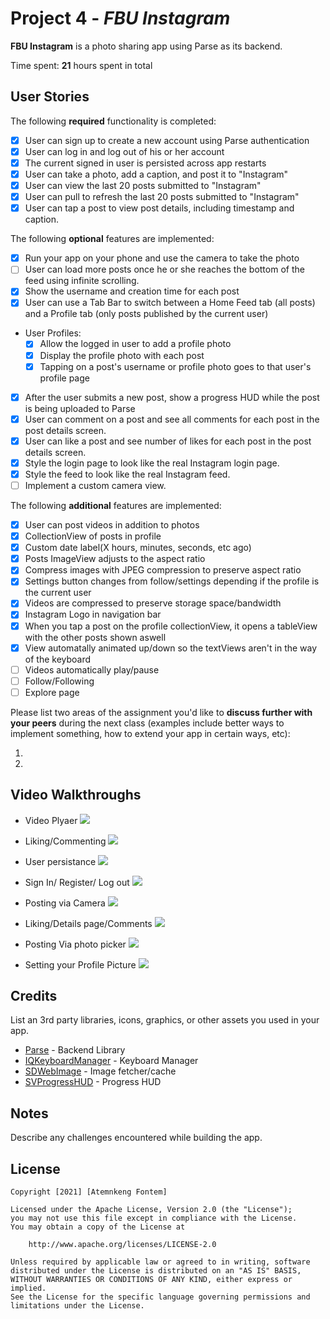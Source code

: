 # Project 4 - *FBU Instagram*

**FBU Instagram** is a photo sharing app using Parse as its backend.

Time spent: **21** hours spent in total

## User Stories

The following **required** functionality is completed:

- [x] User can sign up to create a new account using Parse authentication
- [x] User can log in and log out of his or her account
- [x] The current signed in user is persisted across app restarts
- [x] User can take a photo, add a caption, and post it to "Instagram"
- [x] User can view the last 20 posts submitted to "Instagram"
- [x] User can pull to refresh the last 20 posts submitted to "Instagram"
- [x] User can tap a post to view post details, including timestamp and caption.

The following **optional** features are implemented:

- [x] Run your app on your phone and use the camera to take the photo
- [ ] User can load more posts once he or she reaches the bottom of the feed using infinite scrolling.
- [x] Show the username and creation time for each post
- [x] User can use a Tab Bar to switch between a Home Feed tab (all posts) and a Profile tab (only posts published by the current user)
- User Profiles:
  - [x] Allow the logged in user to add a profile photo
  - [x] Display the profile photo with each post
  - [x] Tapping on a post's username or profile photo goes to that user's profile page
- [x] After the user submits a new post, show a progress HUD while the post is being uploaded to Parse
- [x] User can comment on a post and see all comments for each post in the post details screen.
- [x] User can like a post and see number of likes for each post in the post details screen.
- [x] Style the login page to look like the real Instagram login page.
- [x] Style the feed to look like the real Instagram feed.
- [ ] Implement a custom camera view.

The following **additional** features are implemented:

- [x] User can post videos in addition to photos
- [x] CollectionView of posts in profile
- [x] Custom date label(X hours, minutes, seconds, etc ago)  
- [x] Posts ImageView adjusts to the aspect ratio
- [x] Compress images with JPEG compression to preserve aspect ratio
- [x] Settings button changes from follow/settings depending if the profile is the current user
- [x] Videos are compressed to preserve storage space/bandwidth
- [x] Instagram Logo in navigation bar
- [x] When you tap a post on the profile collectionView, it opens a tableView with the other posts shown aswell     
- [x] View automatally animated up/down so the textViews aren't in the way of the keyboard
- [ ] Videos automatically play/pause
- [ ] Follow/Following
- [ ] Explore page

Please list two areas of the assignment you'd like to **discuss further with your peers** during the next class (examples include better ways to implement something, how to extend your app in certain ways, etc):

1.
2.

## Video Walkthroughs

- Video Plyaer
![](https://i.imgur.com/CrOJY3f.gif)

- Liking/Commenting
![](https://i.imgur.com/TsC61rP.gif)

- User persistance
![](https://i.imgur.com/zQhWNJ8.gif)

- Sign In/ Register/ Log out
![](https://i.imgur.com/mKFC7k1.gif)

- Posting via Camera
![](https://i.imgur.com/eGMU1u0.gif)

- Liking/Details page/Comments
![](https://i.imgur.com/TzfxBIf.gif)

- Posting Via photo picker
![](https://i.imgur.com/Axub9K3.gif)

- Setting your Profile Picture
![](https://i.imgur.com/Bx0XTZ8.gif)






## Credits

List an 3rd party libraries, icons, graphics, or other assets you used in your app.

- [Parse](https://github.com/parse-community/Parse-SDK-iOS-OSX) - Backend Library
- [IQKeyboardManager](https://github.com/hackiftekhar/IQKeyboardManager) - Keyboard Manager
- [SDWebImage](https://github.com/SDWebImage/SDWebImage) - Image fetcher/cache
- [SVProgressHUD](https://github.com/SVProgressHUD/SVProgressHUD) - Progress HUD


## Notes

Describe any challenges encountered while building the app.

## License

    Copyright [2021] [Atemnkeng Fontem]

    Licensed under the Apache License, Version 2.0 (the "License");
    you may not use this file except in compliance with the License.
    You may obtain a copy of the License at

        http://www.apache.org/licenses/LICENSE-2.0

    Unless required by applicable law or agreed to in writing, software
    distributed under the License is distributed on an "AS IS" BASIS,
    WITHOUT WARRANTIES OR CONDITIONS OF ANY KIND, either express or implied.
    See the License for the specific language governing permissions and
    limitations under the License.
